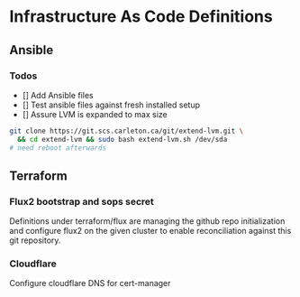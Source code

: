 # Infrastructure As Code Definitions

## Ansible

### Todos

- [] Add Ansible files
- [] Test ansible files against fresh installed setup
- [] Assure LVM is expanded to max size

```bash
git clone https://git.scs.carleton.ca/git/extend-lvm.git \
  && cd extend-lvm && sudo bash extend-lvm.sh /dev/sda
# need reboot afterwards
```

## Terraform

### Flux2 bootstrap and sops secret

Definitions under terraform/flux are managing the github repo initialization and configure flux2 on the given cluster to enable reconciliation against this git repository.

### Cloudflare

Configure cloudflare DNS for cert-manager
